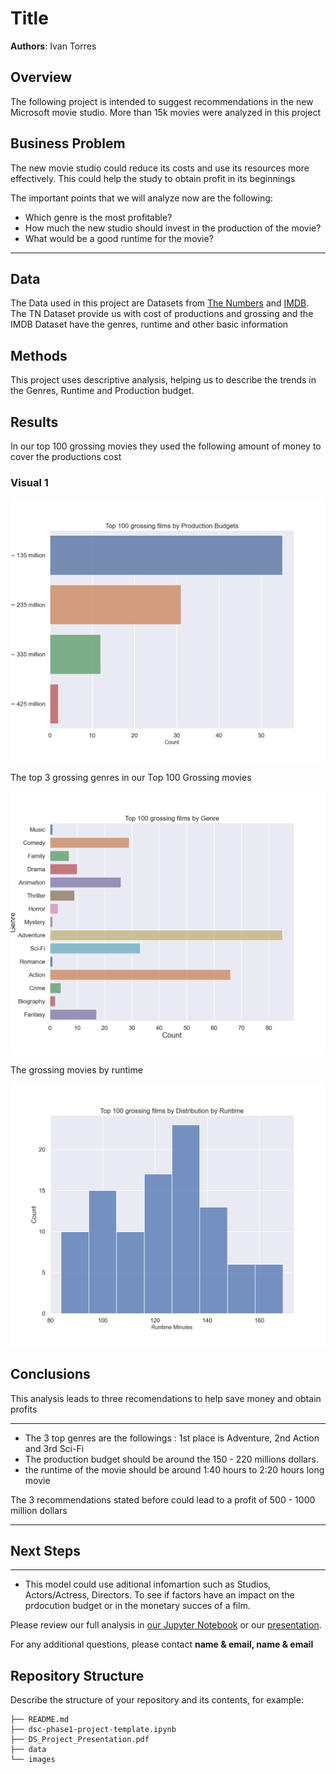 # Title

**Authors**: Ivan Torres

## Overview

The following project is intended to suggest recommendations in the new Microsoft movie studio. More than 15k movies were analyzed in this project

## Business Problem

The new movie studio could reduce its costs and use its resources more effectively. This could help the study to obtain profit in its beginnings

The important points that we will analyze now are the following:
* Which genre is the most profitable?
* How much the new studio should invest in the production of the movie?
* What would be a good runtime for the movie?
***

## Data

The Data used in this project are Datasets from [The Numbers](https://www.the-numbers.com) and [IMDB](https://www.imdb.com). 
The TN Dataset provide us with cost of productions and grossing and the IMDB Dataset have the genres, runtime and other basic information

## Methods

This project uses descriptive analysis, helping us to describe the trends in the Genres, Runtime and Production budget.

## Results

In our top 100 grossing movies they used the following amount of money to cover the productions cost



### Visual 1
![grossing_films_by_productions](./images/grossing_films_by_productions.png)

The top 3 grossing genres in our Top 100 Grossing movies

![grossing_films_by_genre](./images/grossing_films_by_genre.png)

The grossing movies by runtime

![grossing_films_by_runtime](./images/grossing_films_by_runtime.png)

## Conclusions
This analysis leads to three recomendations to help save money and obtain profits

***

* The 3 top genres are the followings : 1st place is Adventure, 2nd Action and 3rd Sci-Fi
* The production budget should be around the 150 - 220 millions dollars.
* the runtime of the movie should be around 1:40 hours to 2:20 hours long movie

The 3 recommendations stated before could lead to a profit of 500 - 1000 million dollars
***

## Next Steps

***
* This model could use aditional infomartion such as Studios, Actors/Actress, Directors. To see if factors have an impact on the prdocution budget or in the monetary succes of a film.

Please review our full analysis in [our Jupyter Notebook](./dsc-phase1-project-template.ipynb) or our [presentation](./DS_Project_Presentation.pdf).

For any additional questions, please contact **name & email, name & email**

## Repository Structure

Describe the structure of your repository and its contents, for example:

```
├── README.md                         
├── dsc-phase1-project-template.ipynb  
├── DS_Project_Presentation.pdf        
├── data                                
└── images                             
```
